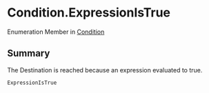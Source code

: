 # Condition.ExpressionIsTrue

Enumeration Member in [Condition](api/csharp/yarn.compiler.basicblock.condition.md)

## Summary


The Destination is reached because an expression evaluated to
true.


```csharp
ExpressionIsTrue
```

